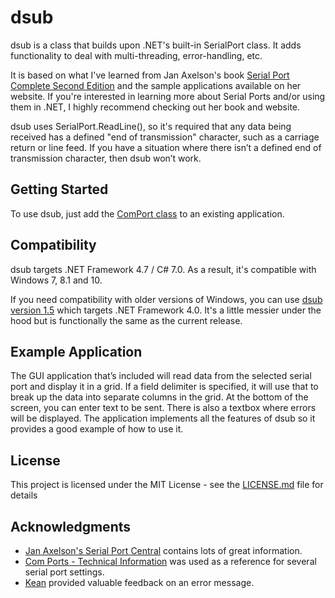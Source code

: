 # dsub

dsub is a class that builds upon .NET's built-in SerialPort class. It adds functionality to deal with multi-threading, error-handling, etc.

It is based on what I've learned from Jan Axelson's book [Serial Port Complete Second Edition](http://janaxelson.com/spc.htm) and the sample applications available on her website. If you're interested in learning more about Serial Ports and/or using them in .NET, I highly recommend checking out her book and website.

dsub uses SerialPort.ReadLine(), so it's required that any data being received has a defined "end of transmission" character, such as a carriage return or line feed. If you have a situation where there isn’t a defined end of transmission character, then dsub won’t work.

## Getting Started

To use dsub, just add the [ComPort class](/Dsub/ComPort.cs) to an existing application.

## Compatibility

dsub targets .NET Framework 4.7 / C# 7.0. As a result, it's compatible with Windows 7, 8.1 and 10.

If you need compatibility with older versions of Windows, you can use [dsub version 1.5](https://github.com/swvincent/dsub/releases/tag/v1.5) which targets .NET Framework 4.0. It's a little messier under the hood but is functionally the same as the current release.

## Example Application

The GUI application that’s included will read data from the selected serial port and display it in a grid. If a field delimiter is specified, it will use that to break up the data into separate columns in the grid. At the bottom of the screen, you can enter text to be sent. There is also a textbox where errors will be displayed. The application implements all the features of dsub so it provides a good example of how to use it.

## License

This project is licensed under the MIT License - see the [LICENSE.md](LICENSE.md) file for details

## Acknowledgments

* [Jan Axelson's Serial Port Central](http://janaxelson.com/serport.htm) contains lots of great information.
* [Com Ports - Technical Information](https://www.developerfusion.com/article/22/com-ports-technical-information/) was used as a reference for several serial port settings.
* [Kean](http://www.kean.com.au/) provided valuable feedback on an error message.
